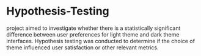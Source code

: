 # Hypothesis-Testing
project aimed to investigate whether there is a statistically significant difference between user preferences for light theme and dark theme interfaces. Hypothesis testing was conducted to determine if the choice of theme influenced user satisfaction or other relevant metrics. 
